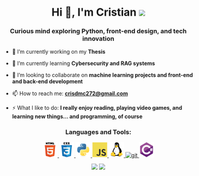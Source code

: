 <h1 align="center">Hi 👋, I'm Cristian <img height="40" src="https://cdn3.emoji.gg/emojis/20756-irongolem.gif"></h1>
<h3 align="center">Curious mind exploring Python, front-end design, and tech innovation</h3>

- 🔭 I’m currently working on my **Thesis**

- 🌱 I’m currently learning **Cybersecurity and RAG systems**

- 👯 I’m looking to collaborate on **machine learning projects and front-end and back-end development**

- 📫 How to reach me: **crisdmc272@gmail.com**

- ⚡ What I like to do: **I really enjoy reading, playing video games, and learning new things... and programming, of course**

  
</div>

<h3 align="center">Languages and Tools:</h3>

<p align="center"> 
  <a href="https://www.w3.org/html/" target="_blank"> 
    <img src="https://raw.githubusercontent.com/devicons/devicon/master/icons/html5/html5-original-wordmark.svg" alt="html5" width="40" height="40"/> 
  </a>
  <a href="https://www.w3schools.com/css/" target="_blank"> 
    <img src="https://raw.githubusercontent.com/devicons/devicon/master/icons/css3/css3-original-wordmark.svg" alt="css3" width="40" height="40"/> 
  </a> 
  <a href="https://www.python.org" target="_blank"> 
    <img src="https://raw.githubusercontent.com/devicons/devicon/master/icons/python/python-original.svg" alt="python" width="40" height="40"/> 
  </a>  
  <a href="https://developer.mozilla.org/en-US/docs/Web/JavaScript" target="_blank"> 
    <img src="https://raw.githubusercontent.com/devicons/devicon/master/icons/javascript/javascript-original.svg" alt="javascript" width="40" height="40"/> 
  </a> 
  <a href="https://www.linux.org/" target="_blank"> 
    <img src="https://raw.githubusercontent.com/devicons/devicon/master/icons/linux/linux-original.svg" alt="linux" width="40" height="40"/> 
  </a> 
  <a href="https://git-scm.com/" target="_blank"> 
    <img src="https://www.vectorlogo.zone/logos/git-scm/git-scm-icon.svg" alt="git" width="40" height="40"/> 
  </a>
  <a href="https://dotnet.microsoft.com/es-es/languages/csharp" target="_blank"> 
    <img src="https://github.com/devicons/devicon/blob/master/icons/csharp/csharp-original.svg" alt="git" width="40" height="40"/> 
  </a>
</p>

<p align= "center">
  <img height= "150" src="https://github-readme-stats.vercel.app/api/top-langs/?username=cristianJDR&theme=react&layout=compact" />
  <img height= "150" src="https://github-readme-stats.vercel.app/api?username=cristianJDR&theme=react&show_icons=true&include_all_commits=true" />
</p>
